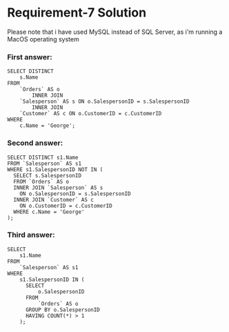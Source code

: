 # Requirement-7 Solution

Please note that i have used MySQL instead of SQL Server, as i'm running a MacOS operating system

### First answer:

    SELECT DISTINCT
        s.Name
    FROM
        `Orders` AS o
            INNER JOIN
        `Salesperson` AS s ON o.SalespersonID = s.SalespersonID
            INNER JOIN
        `Customer` AS c ON o.CustomerID = c.CustomerID
    WHERE
        c.Name = 'George';

### Second answer:

    SELECT DISTINCT s1.Name
    FROM `Salesperson` AS s1
    WHERE s1.SalespersonID NOT IN (
      SELECT s.SalespersonID
      FROM `Orders` AS o
      INNER JOIN `Salesperson` AS s
        ON o.SalespersonID = s.SalespersonID
      INNER JOIN `Customer` AS c
        ON o.CustomerID = c.CustomerID
      WHERE c.Name = 'George'
    );

### Third answer:

    SELECT
        s1.Name
    FROM
        `Salesperson` AS s1
    WHERE
        s1.SalespersonID IN (
          SELECT
              o.SalespersonID
          FROM
              `Orders` AS o
          GROUP BY o.SalespersonID
          HAVING COUNT(*) > 1
        );
